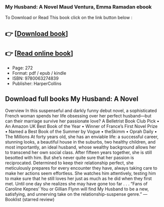 ### My Husband: A Novel Maud Ventura, Emma Ramadan ebook

To Download or Read This book click on the link button below :

## 👉  [**[Download book](http://ebooksharez.info/download.php?group=book&from=github.com&id=710268&lnk=1079 "Download book")**]

## 👉  [**[Read online book](http://ebooksharez.info/download.php?group=book&from=github.com&id=710268&lnk=1079 "Read online book")**]


* Page: 272
* Format: pdf / epub / kindle
* ISBN: 9780063274839
* Publisher: HarperCollins



## Download full books My Husband: A Novel


Overview
In this suspenseful and darkly funny debut novel, a sophisticated French woman spends her life obsessing over her perfect husband—but can their marriage survive her passionate love? A Belletrist Book Club Pick • An Amazon UK Best Book of the Year • Winner of France’s First Novel Prize • Named a Best Book of the Summer by Vogue • theSkimm • Oprah Daily • The Millions At forty years old, she has an enviable life: a successful career, stunning looks, a beautiful house in the suburbs, two healthy children, and most importantly, an ideal husband, whose wealthy background allows her to transcend her own social class. After fifteen years together, she is still besotted with him. But she’s never quite sure that her passion is reciprocated. Determined to keep their relationship perfect, she meticulously prepares for every encounter they have, always taking care to make her actions seem effortless. She watches him attentively, testing him to make sure that he still loves her just as much as he did when they first met. Until one day she realizes she may have gone too far . . . “Fans of Caroline Kepnes’ You or Gillian Flynn will find My Husband to be a new, satisfying, and unnerving take on the relationship-suspense genre.” —Booklist (starred review)



